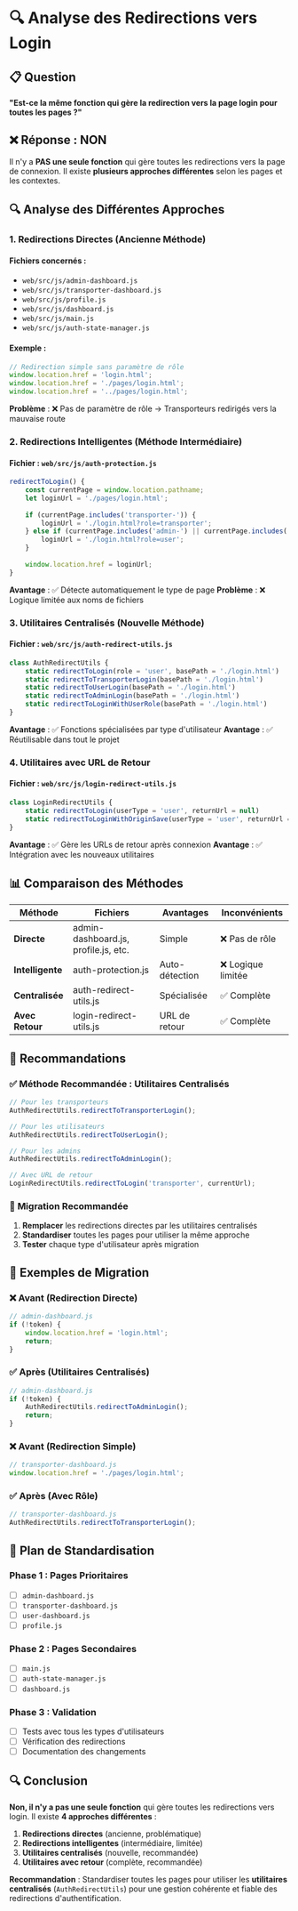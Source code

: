 # 🔍 Analyse des Redirections vers Login

## 📋 Question

**"Est-ce la même fonction qui gère la redirection vers la page login pour toutes les pages ?"**

## ❌ Réponse : NON

Il n'y a **PAS une seule fonction** qui gère toutes les redirections vers la page de connexion. Il existe **plusieurs approches différentes** selon les pages et les contextes.

## 🔍 Analyse des Différentes Approches

### 1. **Redirections Directes (Ancienne Méthode)**

#### Fichiers concernés :
- `web/src/js/admin-dashboard.js`
- `web/src/js/transporter-dashboard.js`
- `web/src/js/profile.js`
- `web/src/js/dashboard.js`
- `web/src/js/main.js`
- `web/src/js/auth-state-manager.js`

#### Exemple :
```javascript
// Redirection simple sans paramètre de rôle
window.location.href = 'login.html';
window.location.href = './pages/login.html';
window.location.href = '../pages/login.html';
```

**Problème** : ❌ Pas de paramètre de rôle → Transporteurs redirigés vers la mauvaise route

### 2. **Redirections Intelligentes (Méthode Intermédiaire)**

#### Fichier : `web/src/js/auth-protection.js`
```javascript
redirectToLogin() {
    const currentPage = window.location.pathname;
    let loginUrl = './pages/login.html';
    
    if (currentPage.includes('transporter-')) {
        loginUrl = './login.html?role=transporter';
    } else if (currentPage.includes('admin-') || currentPage.includes('user-')) {
        loginUrl = './login.html?role=user';
    }
    
    window.location.href = loginUrl;
}
```

**Avantage** : ✅ Détecte automatiquement le type de page
**Problème** : ❌ Logique limitée aux noms de fichiers

### 3. **Utilitaires Centralisés (Nouvelle Méthode)**

#### Fichier : `web/src/js/auth-redirect-utils.js`
```javascript
class AuthRedirectUtils {
    static redirectToLogin(role = 'user', basePath = './login.html')
    static redirectToTransporterLogin(basePath = './login.html')
    static redirectToUserLogin(basePath = './login.html')
    static redirectToAdminLogin(basePath = './login.html')
    static redirectToLoginWithUserRole(basePath = './login.html')
}
```

**Avantage** : ✅ Fonctions spécialisées par type d'utilisateur
**Avantage** : ✅ Réutilisable dans tout le projet

### 4. **Utilitaires avec URL de Retour**

#### Fichier : `web/src/js/login-redirect-utils.js`
```javascript
class LoginRedirectUtils {
    static redirectToLogin(userType = 'user', returnUrl = null)
    static redirectToLoginWithOriginSave(userType = 'user', returnUrl = null)
}
```

**Avantage** : ✅ Gère les URLs de retour après connexion
**Avantage** : ✅ Intégration avec les nouveaux utilitaires

## 📊 Comparaison des Méthodes

| Méthode | Fichiers | Avantages | Inconvénients |
|---------|----------|-----------|---------------|
| **Directe** | admin-dashboard.js, profile.js, etc. | Simple | ❌ Pas de rôle |
| **Intelligente** | auth-protection.js | Auto-détection | ❌ Logique limitée |
| **Centralisée** | auth-redirect-utils.js | Spécialisée | ✅ Complète |
| **Avec Retour** | login-redirect-utils.js | URL de retour | ✅ Complète |

## 🎯 Recommandations

### ✅ **Méthode Recommandée : Utilitaires Centralisés**

```javascript
// Pour les transporteurs
AuthRedirectUtils.redirectToTransporterLogin();

// Pour les utilisateurs
AuthRedirectUtils.redirectToUserLogin();

// Pour les admins
AuthRedirectUtils.redirectToAdminLogin();

// Avec URL de retour
LoginRedirectUtils.redirectToLogin('transporter', currentUrl);
```

### 🔧 **Migration Recommandée**

1. **Remplacer** les redirections directes par les utilitaires centralisés
2. **Standardiser** toutes les pages pour utiliser la même approche
3. **Tester** chaque type d'utilisateur après migration

## 📝 Exemples de Migration

### ❌ **Avant (Redirection Directe)**
```javascript
// admin-dashboard.js
if (!token) {
    window.location.href = 'login.html';
    return;
}
```

### ✅ **Après (Utilitaires Centralisés)**
```javascript
// admin-dashboard.js
if (!token) {
    AuthRedirectUtils.redirectToAdminLogin();
    return;
}
```

### ❌ **Avant (Redirection Simple)**
```javascript
// transporter-dashboard.js
window.location.href = './pages/login.html';
```

### ✅ **Après (Avec Rôle)**
```javascript
// transporter-dashboard.js
AuthRedirectUtils.redirectToTransporterLogin();
```

## 🚀 Plan de Standardisation

### Phase 1 : Pages Prioritaires
- [ ] `admin-dashboard.js`
- [ ] `transporter-dashboard.js`
- [ ] `user-dashboard.js`
- [ ] `profile.js`

### Phase 2 : Pages Secondaires
- [ ] `main.js`
- [ ] `auth-state-manager.js`
- [ ] `dashboard.js`

### Phase 3 : Validation
- [ ] Tests avec tous les types d'utilisateurs
- [ ] Vérification des redirections
- [ ] Documentation des changements

## 🔍 Conclusion

**Non, il n'y a pas une seule fonction** qui gère toutes les redirections vers login. Il existe **4 approches différentes** :

1. **Redirections directes** (ancienne, problématique)
2. **Redirections intelligentes** (intermédiaire, limitée)
3. **Utilitaires centralisés** (nouvelle, recommandée)
4. **Utilitaires avec retour** (complète, recommandée)

**Recommandation** : Standardiser toutes les pages pour utiliser les **utilitaires centralisés** (`AuthRedirectUtils`) pour une gestion cohérente et fiable des redirections d'authentification. 